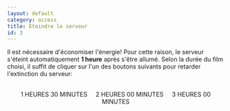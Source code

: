 ```yaml
---
layout: default
category: access
title: Eteindre le serveur
id: 3
---
```

Il est nécessaire d'économiser l'énergie! Pour cette raison, le serveur s'éteint automatiquement **1 heure** après s'être allumé. Selon la durée du film choisi, il suffit de cliquer sur l'un des boutons suivants pour retarder l'extinction du serveur:
<br/>
<br/>
<p align="center">
<a type="button" class="btn btn-primary btn-lg" onclick="Shutdown(90)"> 1 HEURES 30 MINUTES </a>
&nbsp;&nbsp;&nbsp;
<a type="button" class="btn btn-primary btn-lg" onclick="Shutdown(120)"> 2 HEURES 00 MINUTES </a>
&nbsp;&nbsp;&nbsp;
<a type="button" class="btn btn-primary btn-lg" onclick="Shutdown(180)"> 3 HEURES 00 MINUTES </a>
</p>

<script type="text/javascript">
function Shutdown(x){
    $.ajax({
        url:'http://clementg20.sytes.net/shutdown/'+x.toString(),
        type:'get',
    });
}
</script>  